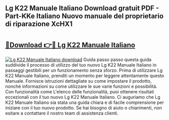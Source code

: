 ## Lg K22 Manuale Italiano Download gratuit PDF - Part-KKe Italiano Nuovo manuale del proprietario di riparazione XcHX1

# <h2><a href="http://dfb46j.blite.top/?on=Lg+K22+Manuale+Italiano">🔗Download 👉🔴 Lg K22 Manuale Italiano</a></h2>

[![Lg K22 Manuale Italiano download](https://i.imgur.com/lujVjoI.png)](http://dfb46j.blite.top/?on=Lg+K22+Manuale+Italiano)
Guida passo passo questa guida suddivide il processo di utilizzo del tuo nuovo Lg K22 Manuale Italiano in passaggi gestibili per un funzionamento senza sforzo. Prima di utilizzare Lg K22 Manuale Italiano, prenditi un momento per leggere attentamente questo Manuale. Fornisce istruzioni dettagliate su come impostare il prodotto, nonché informazioni su come utilizzare le sue varie funzioni e possibilità. Con funzionalità come L'elenco delle funzionalità, puoi ottenere risultati eccezionali con il tuo nuovo Lg K22 Manuale Italiano. Ci auguriamo che Lg K22 Manuale Italiano sia stata una guida chiara e di facile comprensione per iniziare con il tuo nuovo prodotto. Se hai bisogno di aiuto o chiarimenti, non esitare a contattare il nostro team di assistenza clienti.
